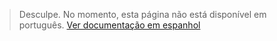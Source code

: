 >Desculpe. No momento, esta página não está disponível em português.
>[Ver documentação em espanhol](https://www.mercadopago.com.ar/developers/es/guides/manage-account/available-money/introduction/)
